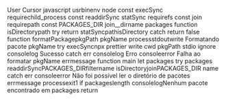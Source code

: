 User
Cursor
javascript
usrbinenv node
const  execSync   requirechild_process
const  readdirSync statSync   requirefs
const  join   requirepath
const PACKAGES_DIR  join__dirname packages
function isDirectorypath 
try 
return statSyncpathisDirectory
 catch 
return false
function formatPackagepkgPath pkgName 
processstdoutwrite Formatando pacote pkgName 
try 
execSyncnpx prettier write   cwd pkgPath stdio ignore 
consolelog Sucesso
 catch err 
consolelog Erro
consoleerror  Falha ao formatar pkgName errmessage
function main 
let packages
try 
packages  readdirSyncPACKAGES_DIRfiltername 
isDirectoryjoinPACKAGES_DIR name
 catch err 
consoleerror Não foi possível ler o diretório de pacotes errmessage
processexit1
if packageslength 
consolelogNenhum pacote encontrado em packages
return